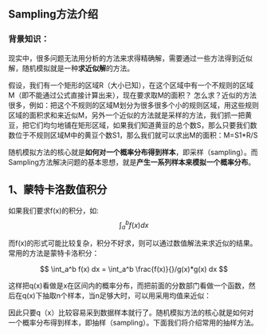 
## Sampling方法介绍

### 背景知识：
现实中，很多问题无法用分析的方法来求得精确解，需要通过一些方法得到近似解，随机模拟就是一种**求近似解**的方法。

假设，我们有一个矩形的区域R（大小已知），在这个区域中有一个不规则的区域M（即不能通过公式直接计算出来），现在要求取M的面积？ 怎么求？近似的方法很多，例如：把这个不规则的区域M划分为很多很多个小的规则区域，用这些规则区域的面积求和来近似M，另外一个近似的方法就是采样的方法，我们抓一把黄豆，把它们均匀地铺在矩形区域，如果我们知道黄豆的总个数S，那么只要我们数数位于不规则区域M中的黄豆个数S1，那么我们就可以求出M的面积：M=S1*R/S

随机模拟方法的核心就是**如何对一个概率分布得到样本**，即采样（sampling）。而Sampling方法解决问题的基本思想，就是**产生一系列样本来模拟一个概率分布**。

## 1、蒙特卡洛数值积分

如果我们要求f(x)的积分，如: 
$$ \int_a^b f(x)dx $$

而f(x)的形式可能比较复杂，积分不好求，则可以通过数值解法来求近似的结果。常用的方法是蒙特卡洛积分：

$$ \int_a^b f(x) dx = \int_a^b \frac{f(x)}{}/g(x)*g(x) dx $$

这样把q(x)看做是x在区间内的概率分布，而把前面的分数部门看做一个函数，然后在q(x)下抽取n个样本，当n足够大时，可以用采用均值来近似：


因此只要q（x）比较容易采到数据样本就行了。随机模拟方法的核心就是如何对一个概率分布得到样本，即抽样（sampling）。下面我们将介绍常用的抽样方法。





<!--stackedit_data:
eyJoaXN0b3J5IjpbLTkzNDIzMjI3NywtMjA1OTM1NTcxMCw3ND
g4MDE4NjUsMjA5NjAwNjk1LDIxNDY4NTk1ODEsLTExMzczMDc5
NjQsMTY1MjI3MzM4OCwxODA2ODM5MTk4LC0zNTcwNzA0ODMsMT
IxMTQ0MTc3XX0=
-->